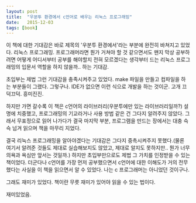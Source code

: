 ```yaml
---
layout: post
title:  "우분투 환경에서 c언어로 배우는 리눅스 프로그래밍"
date:   2015-12-03
tags: [book]
---
```


이 책에 대한 기대감은 바로 제목의 '우분투 환경에서'라는 부분에 완전히 바쳐지고 있었다. 리눅스 프로그래밍. 프로그래머라면 뭔가 거쳐야 할 것 같으면서도 왠지 막상 공부하려면 어떻게 어디서부터 공부를 해야할지 전혀 모르겠다는 생각부터 드는 리눅스 프로그래밍의 입문서 역할을 하지 않을까.. 하는 기대감. 

  초입부는 제법 그런 기대감을 충족시켜주고 있었다. make 파일을 만들고 컴파일을 하는 부분들이 그랬다. 그렇구나. IDE가 없으면 이런 식으로 개발을 하는 것이군. 고개 끄덕끄덕. 흥미진진. 

  하지만 가면 갈수록 이 책은 c언어의 라이브러리(우분투에만 있는 라이브러리일까?) 설명에 치중했고, 프로그래밍의 기교라거나 사용 방법 같은 건 그다지 알려주지 않았다. 그래서 무표정으로 읽어 나가다가 결국 마지막 부분, 프로그램을 만드는 장에서는 대충 슥슥 넘겨 읽으며 책을 마무리 지었다. 

  결국 리눅스 프로그래밍을 알아야겠다는 기대감은 그다지 중촉시켜주지 못했다.(물론 여기서 알려준 것들도 제대로 실습해보지도 않았고, 제대로 알지도 못하지만.. 뭔가 너무 의욕과 욕심만 앞서는 것일까.) 하지만 초입부만으로도 제법 그 가치를 인정받을 수 있는 책이었다. 더군다나 c언어를 가장 먼저 공부했으면서 c언어에 대한 이해도가 거의 전무했다는 사실을 이 책을 읽으면서 알 수 있었다. 나는 c 프로그래머는 아니었던 것이구나. 

  그래도 재미가 있었다. 책이란 무릇 재미가 있어야 읽을 수 있는 법이다. 

  재미있었음.